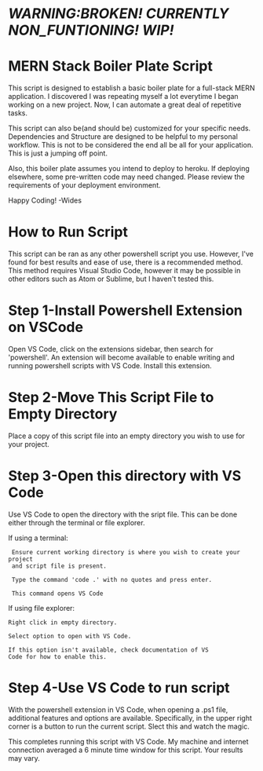 # *WARNING:BROKEN! CURRENTLY NON_FUNTIONING! WIP!*

# MERN Stack Boiler Plate Script

This script is designed to establish a basic boiler plate for a 
full-stack MERN application. I discovered I was repeating myself a lot everytime
I began working on a new project. Now, I can automate a great deal of repetitive 
tasks. 

This script can also be(and should be) customized for your specific
needs. Dependencies and Structure are designed to be helpful to my 
personal workflow. This is not to be considered the end all be all
for your application. This is just a jumping off point.

Also, this boiler plate assumes you intend to deploy to heroku. If 
deploying elsewhere, some pre-written code may need changed. Please 
review the requirements of your deployment environment. 

Happy Coding! -Wides

# How to Run Script

This script can be ran as any other powershell script you use. However,
I've found for best results and ease of use, there is a recommended
method. This method requires Visual Studio Code, however it may be
possible in other editors such as Atom or Sublime, but I haven't tested
this.

# Step 1-Install Powershell Extension on VSCode

Open VS Code, click on the extensions sidebar, then search for 'powershell'. An
extension will become available to enable writing and running powershell scripts
with VS Code. Install this extension.

# Step 2-Move This Script File to Empty Directory

Place a copy of this script file into an empty directory you wish to 
use for your project.

# Step 3-Open this directory with VS Code

Use VS Code to open the directory with the sript file. This can be done
either through the terminal or file explorer. 

If using a terminal: 
     
     Ensure current working directory is where you wish to create your project
     and script file is present.

     Type the command 'code .' with no quotes and press enter.

     This command opens VS Code

If using file explorer:

    Right click in empty directory.

    Select option to open with VS Code.

    If this option isn't available, check documentation of VS 
    Code for how to enable this.

# Step 4-Use VS Code to run script

With the powershell extension in VS Code, when opening a .ps1 file, 
additional features and options are available. Specifically, in the
upper right corner is a button to run the current script. Slect this
and watch the magic.

This completes running this script with VS Code. My machine and 
internet connection averaged a 6 minute time window for this script. Your
results may vary.
